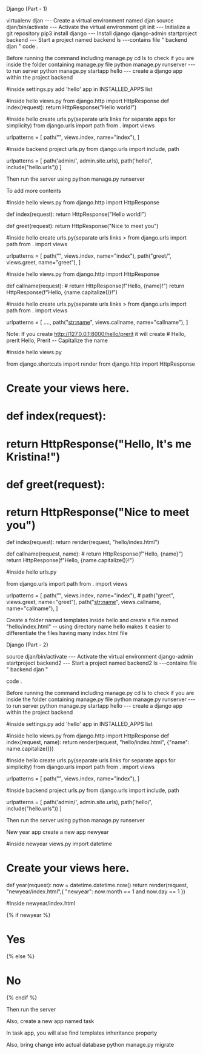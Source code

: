 Django (Part - 1)

virtualenv djan --- Create a virtual environment named djan
source djan/bin/activate --- Activate the virtual environment
git init --- Initialize a git repository
pip3 install django --- Install django
django-admin startproject backend --- Start a project named backend
ls
---contains file " backend  djan "
code .

Before running the command including manage.py 
cd <projectname>
ls 
to check if you are inside the folder containing manage.py file
python manage.py runserver --- to run server
python manage.py startapp hello --- create a django app within the project backend

#inside settings.py
add 'hello' app in INSTALLED_APPS list 

#inside hello views.py
from django.http import HttpResponse
def index(request):
    return HttpResponse("Hello world!")

#inside hello create urls.py(separate urls links for separate apps for simplicity)
from django.urls import path
from . import views

urlpatterns = [
    path("", views.index, name="index"),
]

#inside backend project urls.py
from django.urls import include, path

urlpatterns = [
    path('admin/', admin.site.urls),
    path('hello/', include("hello.urls"))
]

Then run the server using
python manage.py runserver

To add more contents

#inside hello views.py
from django.http import HttpResponse

def index(request):
    return HttpResponse("Hello world!")

def greet(request):
    return HttpResponse("Nice to meet you")

#inside hello create urls.py(separate urls links >
from django.urls import path
from . import views

urlpatterns = [
    path("", views.index, name="index"),
    path("greet/", views.greet, name="greet"), 
]

#inside hello views.py
from django.http import HttpResponse

def callname(request):
    # return HttpResponse(f"Hello, {name}!")
    return HttpResponse(f"Hello, {name.capitalize()}!")


#inside hello create urls.py(separate urls links >
from django.urls import path
from . import views

urlpatterns = [
    ....,
    path("<str:name>", views.callname, name="callname"),
]

Note: If you create http://127.0.0.1:8000/hello/prerit
it will create
	# Hello, prerit
	Hello, Prerit -- Capitalize the name

#inside hello views.py

from django.shortcuts import render
from django.http import HttpResponse

# Create your views here.
# def index(request):
#     return HttpResponse("Hello, It's me Kristina!")

# def greet(request):
#     return HttpResponse("Nice to meet you")

def index(request):
    return render(request, "hello/index.html")

def callname(request, name):
    # return HttpResponse(f"Hello, {name}")
    return HttpResponse(f"Hello, {name.capitalize()}!")


#inside hello urls.py

from django.urls import path
from . import views

urlpatterns = [
    path("", views.index, name="index"),
    # path("greet", views.greet, name="greet"),
    path("<str:name>", views.callname, name="callname"),
]

Create a folder named templates inside hello
and create a file named "hello/index.html" -- using directory name hello makes it easier to differentiate the files having many index.html file

Django (Part - 2)

source djan/bin/activate --- Activate the virtual environment
django-admin startproject backend2 --- Start a project named backend2
ls
---contains file " backend  djan "

code .

Before running the command including manage.py 
cd <projectname>
ls 
to check if you are inside the folder containing manage.py file
python manage.py runserver --- to run server
python manage.py startapp hello --- create a django app within the project backend

#inside settings.py
add 'hello' app in INSTALLED_APPS list 

#inside hello views.py
from django.http import HttpResponse
def index(request, name):
    return render(request, "hello/index.html", {"name": name.capitalize()})

#inside hello create urls.py(separate urls links for separate apps for simplicity)
from django.urls import path
from . import views

urlpatterns = [
    path("", views.index, name="index"),
]

#inside backend project urls.py
from django.urls import include, path

urlpatterns = [
    path('admin/', admin.site.urls),
    path('hello/', include("hello.urls"))
]

Then run the server using
python manage.py runserver

New year app
create a new app newyear

#inside newyear views.py
import datetime

# Create your views here.
def year(request):
    now = datetime.datetime.now()
    return render(request, "newyear/index.html",{
        "newyear": now.month == 1 and now.day == 1
        })
        
#inside newyear/index.html
<!DOCTYPE html>
<html lang="en">
<head>
    <meta charset="UTF-8">
    <meta name="viewport" content="width=device-width, initial-scale=1.0">
    <title>newyear</title>
</head>
<body>
    {% if newyear %}
        <h1>Yes</h1>
    {% else %}
        <h1>No</h1>
    {% endif %}
</body>
</html>

Then run the server

Also, create a new app named task

In task app, you will also find templates inheritance property

Also, bring change into actual database
python manage.py migrate


